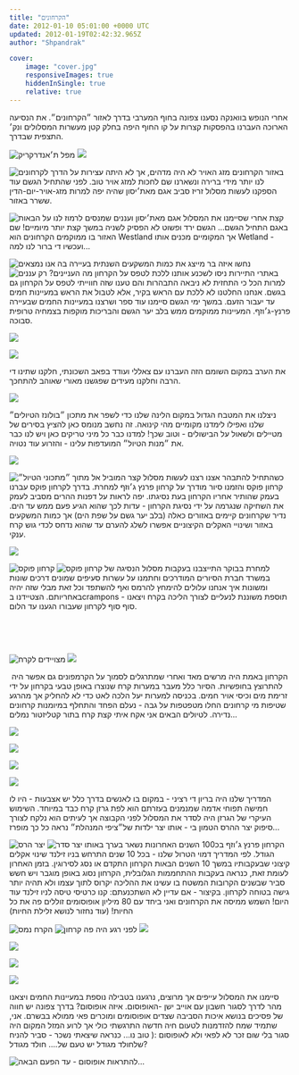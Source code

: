```yaml
---
title: "הקרחונים"
date: 2012-01-10 05:01:00 +0000 UTC
updated: 2012-01-19T02:42:32.965Z
author: "Shpandrak"

cover:
    image: "cover.jpg"
    responsiveImages: true
    hiddenInSingle: true
    relative: true
---
```


אחרי הנופש בוואנקה נסענו צפונה בחוף המערבי בדרך לאזור ״הקרחונים״. את הנסיעה הארוכה העברנו בהפסקות קצרות על קו החוף היפה בחלק קטן מעשרות המסלולים ונק׳ התצפית שבדרך.

![](Photo-Jan-4,-2012-1:56-AM.jpg "מפל ת׳אנדרקריק")
![](Photo-Jan-4,-2012-3:12-AM.jpg)

![](Photo-Jan-4,-2012-3:36-AM.jpg "עצירות על הדרך לקרחונים")
באזור הקרחונים מזג האויר לא היה מדהים, אך לא היתה לנו יותר מידי ברירה ונשארנו שם לחכות למזג אויר טוב. לפני שהתחיל הגשם עוד הספקנו לעשות מסלול זריז סביב אגם מאת׳יסון שהיה יפה למרות מזג-אויר-יום-הדין ששרר באזור.

![](Photo-Jan-5,-2012-1:30-AM.jpg "אגם מאת׳יסון ועננים שמנסים לרמוז לנו על הבאות")
קצת אחרי שסיימנו את המסלול באגם התחיל הגשם... הגשם ירד ופשוט לא הפסיק לשניה במשך קצת יותר מיומיים! שם האזור בו ממוקמים הקרחונים הוא Westland אך המקומיים מכנים אותו Wetland - ועכשיו די ברור לנו למה...

![](Photo-Jan-6,-2012-4:24-PM.jpg "נחשו איזה בר מייצג את כמות המשקעים השנתית בעיירה בה אנו נמצאים")
![](Photo-Jan-6,-2012-12:27-AM.jpg "מה העניינים? רק עננים")
באתרי התיירות ניסו לשכנע אותנו ללכת לטפס על הקרחון למרות הכל כי התחזית לא ניבאה התבהרות והם טענו שזה חווייתי לטפס על הקרחון גם בגשם. אנחנו החלטנו לא ללכת עם הראש בקיר, אלא לטבול את הראש במעיינות חמים עד יעבור הזעם. במשך ימי הגשם סיימנו עוד ספר ושרצנו במעיינות החמים שבעיירה פרנץ-ג׳וזף. המעיינות ממוקמים ממש בלב יער הגשם והבריכות מוקפות בצמחיה טרופית סבוכה.

![](Photo-Jan-5,-2012-5:06-AM.jpg)

![](Photo-Jan-5,-2012-5:35-AM.jpg)

את הערב במקום השומם הזה העברנו עם צאללי ועודד בפאב השכונתי, חלקנו שתינו די הרבה וחלקנו מעידים שפגשנו מאורי שאוהב להתחכך.

![](Photo-Jan-5,-2012-12:41-AM.jpg)

ניצלנו את המטבח הגדול במקום הלינה שלנו כדי לשפר את מתכון ״בולונז הטיולים״ שלנו ואפילו לימדנו מקומיים מהי קינואה. זה נחשב מנומס כאן להציץ בסירים של מטיילים ולשאול על הבישולים - וטוב שכך! למדנו כבר כל מיני טריקים כאן ויש לנו כבר את ״מנות הטיול״ המועדפות עלינו - והזרוע עוד נטויה.

![](Photo-Jan-7,-2012-7:18-PM.jpg)

![](Photo-Jan-10,-2012-7:46-PM.jpg "מתוך ״מתכוני הטיול״")
כשהתחיל להתבהר אצנו רצנו לעשות מסלול קצר המוביל אל קרחון פוקס והזמנו סיור מודרך על קרחון פרנץ ג׳וזף למחרת. בדרך לקרחון פוקס עברנו בעמק שהותיר אחריו הקרחון בעת נסיגתו. יפה לראות על דפנות ההרים מסביב לעמק את השחיקה שנגרמה על ידי נסיגת הקרחון - עדות לכך שהוא הגיע פעם ממש עד הים. נדיר שקרחונים קיימים באזורים כאלה (בלב יער גשם על שפת הים) אך כמות המשקעים באזור ושינויי האקלים הקיצוניים אפשרו לשלג להערם עד שהוא נדחס לכדי גוש קרח ענקי.

![](Photo-Jan-7,-2012-3:20-AM.jpg)

![](Photo-Jan-7,-2012-2:58-AM.jpg "קרחון פוקס")
![](Photo-Jan-7,-2012-3:24-AM.jpg "בעקבות מסלול הנסיגה של קרחון פוקס")
למחרת בבוקר התייצבנו במשרד חברת הסיורים המודרכים וחתמנו על עשרות סעיפים שמונים דרכים שונות ומשונות איך אנחנו עלולים להימחץ להרמס ואף להשתפד וכל זאת מבלי שזה יהיה באחריותם. הצטיידנו בcrampons - תוספת משוננת לנעליים לצורך הליכה בקרח ויצאנו סוף סוף לקרחון שעבורו הגענו עד הלום.

 

 

![](Photo-Jan-8,-2012-1:15-AM.jpg "מצויידים לקרח")
![](Photo-Jan-8,-2012-1:27-AM.jpg)

 הקרחון באמת היה מרשים מאד ואחרי שמתרגלים לסמוך על הקרמפונים גם אפשר היה להתרוצץ בחופשיות. הסיור כלל מעבר במערות קרח שנוצרו באופן טבעי בקרחון על ידי זרימת מים וכיסי אויר חמים. בכניסה למערות יעל הלכה לאט כדי לא להחליק אך מהרגע שטיפות מי קרחונים החלו מטפטפות על גבה - נעלם הפחד והתחלף במיומנות קרחונים נדירה. לטיולים הבאים אני אקח איתי קצת קרח בתור קטליזטור נמלים...

![](cover.jpg)

![](Photo-Jan-8,-2012-2:07-AM.jpg)

![](DSC_0652_3.jpg)

![](Photo-Jan-8,-2012-2:09-AM.jpg)

המדריך שלנו היה בריון די רציני - במקום בו לאנשים בדרך כלל יש אצבעות - היו לו חמישה תפוחי אדמה שמנמנים בעזרתם הוא לפת גרזן קרח כבד במיוחד. השימוש העיקרי של הגרזן היה לסדר את המסלול לפני הקבוצה אך לעיתים הוא נלקח לצורך סיפוק יצר ההרס הטמון בי - אותו יצר ילדות של״ציפי המנהלת״ נראה כל כך מופרז...

![](Photo-Jan-8,-2012-1:43-AM.jpg "יצר הרס")
![](Photo-Jan-8,-2012-1:45-AM.jpg "יצר סדר")
הקרחון פרנץ ג׳וזף בכ100 השנים האחרונות נשאר בערך באותו הגודל. לפי המדריך דמוי הטרול שלנו - בכל 10 שנים התרחש בניו זילנד שינוי אקלים קיצוני שבעקבותיו במשך 10 השנים הבאות הקרחון התקדם או נסג לסירוגין. בזמן האחרון לעומת זאת, כנראה בעקבות ההתחממות הגלובלית, הקרחון נסוג באופן מוגבר ויש חשש סביר שבשנים הקרובות המשטח בו עשינו את ההליכה יקרוס לתוך עצמו ולא תהיה יותר גישה בטוחה לקרחון. בקיצור - אם עדיין לא השתכנעתם: קנו כרטיסי טיסה לניו זילנד עוד היום! השמש ממיסה את הקרחונים ואני ביחד עם 80 מיליון אופוסומים זוללים פה את כל החיות! (עוד נחזור לנושא זלילת החיות)

![](Photo-Jan-8,-2012-1:56-AM.jpg "הקרח נמס")
![](Photo-Jan-8,-2012-1:53-AM.jpg "לפני רגע היה פה קרחון")
![](Photo-Jan-8,-2012-2:00-AM.jpg)

![](AVvXsEiTwT6B9SYWb2AUDQV5QOxjurNTcIHUOXqrcNBjQiZg6rj0VSMw8q-CV_1rNW3OuecVPaywvKyOuTVAWotPF-2RuNHEWnUa_-M_63XzaeLyL9gFNEWffEp7oK1sSFNHgP58H_nJDy2eUnOf.jpg)

![](AVvXsEhgMWt-lzosTfI2N_afTu-mMwdjubS50Thz0vfmJoE4mBIteymG43wAlK5YeVdUpswMkV5JUPnBCp8L2n6vkkl8zqp2h6hFOpQvfoTEbXVUZn93dfFQiz3_qS25EpDT10XswmhyphenhyphenyoDq_nTp.jpg)

![](AVvXsEj-lO0uqM-c05E9-l5ulgz7HuqsNo9jNuuNEj501HjBMGfLI9K8q7yEq7YN7YzovrP8jiMSQd7gbddI18bmyIpAudsqVFa7A_fsb3GTCEcWRauQawW6LDExywQUVV7cb95Ao1-otD_nToLo.jpg)

סיימנו את המסלול עייפים אך מרוצים, נרגענו בטבילה נוספת במעיינות החמים ויצאנו מהר לדרך לסגור חשבון עם אוייב ישן -האופוסום. איזה אופוסום? בדרך צפונה יש חווה של פסיכים בנושא איכות הסביבה שצדים אופוסומים ומוכרים פאי ממולא בבשרם. אני, שתמיד שמח להזדמנות לטעום חיה חדשה התרגשתי כולי אך לרוע המזל המקום היה סגור בלי שום זכר לא לפאי ולא לאופוסום :( טוב נו... כנראה שיצאתי נשכר - סביר להניח שלחולד מגודל יש טעם של.... חולד מגודל?

![](AVvXsEijzX5Vn8UyZn8O8A7c3-1GCDERv2r84nBzJyPw3evwrGyElEIXHSRtZe94c0ZOeWtLY0J8JjV8xG73wNs4d9GRv3Iw0R8rd9gUs6zesL-x_Gs_JASKPwSoD0lZWOhFQl55_wJyZylQ50N0.jpg "להתראות אופוסום - עד הפעם הבאה...")
